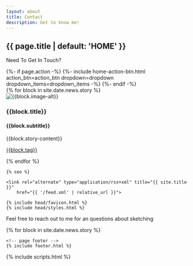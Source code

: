 ```yaml
---
layout: about
title: Contact
description: Get to know me!
---
```



<head>
<div class="home-page">
  <!-- home page header -->
  <section class="home-page-header">
    <div class="container text-center">
      <h1 class="animated fadeInDownBig">{{ page.title | default: 'HOME' }}</h1>
      <p> Need To Get In Touch? </p>
      {%- if page.action -%}
        {%- include home-action-btn.html action_btn=action_btn dropdown=dropdown dropdown_items=dropdown_items -%}
      {%- endif -%}
</head>
    </div>
  </section>
<body>
<!-- Create a Loop -->
    {% for block in site.date.news.story %}
    <div class="cards">
    <div class="card">
        <div class="pic">
        <img src="{{block.image}}" alt="{{block.image-alt}}">
        </div>
    <div class="content">
    <h3 class="title">{{block.title}}</h3>
    <h4>{{block.subtitle}}</h4>
    <p>{{block.story-content}}</p>
    <p><a href="{{block.tag-link}}">{{block.tag}}</a></p>
    </div>
    </div>
    </div>
    {% endfor %}
<!-- End of Loop -->
    <meta charset="utf-8">
    <meta http-equiv="X-UA-Compatible" content="IE=edge">
    <meta name="viewport" content="width=device-width, initial-scale=1">

    {% seo %}

    <link rel="alternate" type="application/rss+xml" title="{{ site.title }}"
        href="{{ '/feed.xml' | relative_url }}">

    {% include head/favicon.html %}
    {% include head/styles.html %}
    
  <!-- page container -->
  <div class="page-container">
    <!-- page header -->
    <!-- page content -->
    <main class="page-content" role="main">
      <p> Feel free to reach out to me for an questions about sketching</p>
    </main>
    {% for block in site.date.news.story %}
    
    

    <!-- page footer -->
    {% include footer.html %}
  </div>
  {% include scripts.html %}
</body>

